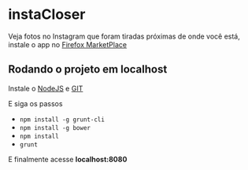 instaCloser
===========

Veja fotos no Instagram que foram tiradas próximas de onde você está, instale o app no [Firefox MarketPlace](https://marketplace.firefox.com/app/instacloser/)

## Rodando o projeto em localhost

Instale o [NodeJS](http://nodejs.org/) e [GIT](http://git-scm.com/)

E siga os passos
* `npm install -g grunt-cli`
* `npm install -g bower`
* `npm install`
* `grunt`

E finalmente acesse **localhost:8080**